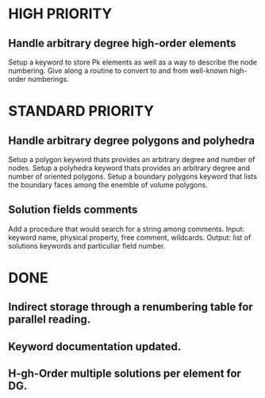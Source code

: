 # HIGH PRIORITY

## Handle arbitrary degree high-order elements
Setup a keyword to store Pk elements as well as a way to describe the node numbering.
Give along a routine to convert to and from well-known high-order numberings.


# STANDARD PRIORITY

## Handle arbitrary degree polygons and polyhedra
Setup a polygon keyword thats provides an arbitrary degree and number of nodes.
Setup a polyhedra keyword thats provides an arbitrary degree and number of oriented polygons.
Setup a boundary polygons keyword that lists the boundary faces among the enemble of volume polygons.

## Solution fields comments
Add a procedure that would search for a string among comments.
Input: keyword name, physical property, free comment, wildcards.
Output: list of solutions keywords and particuliar field number.


# DONE

## Indirect storage through a renumbering table for parallel reading.
## Keyword documentation updated.
## H-gh-Order multiple solutions per element for DG.
